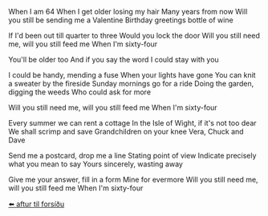 When I am 64
When I get older losing my hair
Many years from now
Will you still be sending me a Valentine
Birthday greetings bottle of wine

If I'd been out till quarter to three
Would you lock the door
Will you still need me, will you still feed me
When I'm sixty-four

You'll be older too
And if you say the word
I could stay with you

I could be handy, mending a fuse
When your lights have gone
You can knit a sweater by the fireside
Sunday mornings go for a ride
Doing the garden, digging the weeds
Who could ask for more

Will you still need me, will you still feed me
When I'm sixty-four

Every summer we can rent a cottage
In the Isle of Wight, if it's not too dear
We shall scrimp and save
Grandchildren on your knee
Vera, Chuck and Dave

Send me a postcard, drop me a line
Stating point of view
Indicate precisely what you mean to say
Yours sincerely, wasting away

Give me your answer, fill in a form
Mine for evermore
Will you still need me, will you still feed me
When I'm sixty-four

[⬅️ aftur til forsíðu](../index.md)


